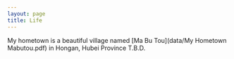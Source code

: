 ```yaml
---
layout: page
title: Life 
---
```


My hometown is a beautiful village named [Ma Bu Tou](data/My Hometown Mabutou.pdf) in Hongan, Hubei Province
T.B.D.
